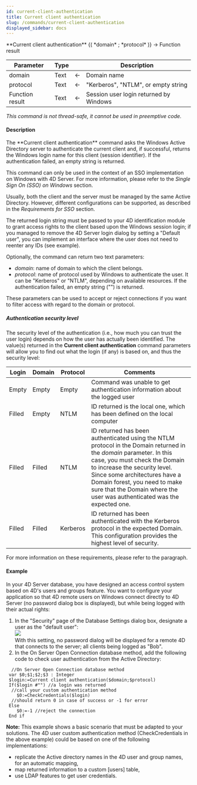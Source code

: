 ```yaml
---
id: current-client-authentication
title: Current client authentication
slug: /commands/current-client-authentication
displayed_sidebar: docs
---
```


<!--REF #_command_.Current client authentication.Syntax-->**Current client authentication** {( *domain* ; *protocol* )} -> Function result<!-- END REF-->
<!--REF #_command_.Current client authentication.Params-->
| Parameter | Type |  | Description |
| --- | --- | --- | --- |
| domain | Text | &#8592; | Domain name |
| protocol | Text | &#8592; | "Kerberos", "NTLM", or empty string |
| Function result | Text | &#8592; | Session user login returned by Windows |

<!-- END REF-->

*This command is not thread-safe, it cannot be used in preemptive code.*


#### Description 

<!--REF #_command_.Current client authentication.Summary-->The **Current client authentication** command asks the Windows Active Directory server to authenticate the current client and, if successful, returns the Windows login name for this client (session identifier).<!-- END REF--> If the authentication failed, an empty string is returned. 

This command can only be used in the context of an SSO implementation on Windows with 4D Server. For more information, please refer to the *Single Sign On (SSO) on Windows* section.

Usually, both the client and the server must be managed by the same Active Directory. However, different configurations can be supported, as described in the *Requirements for SSO* section. 

The returned login string must be passed to your 4D identification module to grant access rights to the client based upon the Windows session login; if you managed to remove the 4D Server login dialog by setting a "Default user", you can implement an interface where the user does not need to reenter any IDs (see example). 

Optionally, the command can return two text parameters:

* *domain*: name of domain to which the client belongs.
* *protocol*: name of protocol used by Windows to authenticate the user. It can be "Kerberos" or "NTLM", depending on available resources. If the authentication failed, an empty string ("") is returned.

 These parameters can be used to accept or reject connections if you want to filter access with regard to the domain or protocol. 

##### Authentication security level 

The security level of the authentication (i.e., how much you can trust the user login) depends on how the user has actually been identified. The value(s) returned in the **Current client authentication** command parameters will allow you to find out what the login (if any) is based on, and thus the security level: 

| **Login** | **Domain** | **Protocol** | **Comments**                                                                                                                                                                                                                                                                                                                     |
| --------- | ---------- | ------------ | -------------------------------------------------------------------------------------------------------------------------------------------------------------------------------------------------------------------------------------------------------------------------------------------------------------------------------- |
| Empty     | Empty      | Empty        | Command was unable to get authentication information about the logged user                                                                                                                                                                                                                                                       |
| Filled    | Empty      | NTLM         | ID returned is the local one, which has been defined on the local computer                                                                                                                                                                                                                                                       |
| Filled    | Filled     | NTLM         | ID returned has been authenticated using the NTLM protocol in the Domain returned in the *domain* parameter. In this case, you must check the Domain to increase the security level. Since some architectures have a Domain forest, you need to make sure that the Domain where the user was authenticated was the expected one. |
| Filled    | Filled     | Kerberos     | ID returned has been authenticated with the Kerberos protocol in the expected Domain. This configuration provides the highest level of security.                                                                                                                                                                                 |

For more information on these requirements, please refer to the paragraph.

#### Example 

In your 4D Server database, you have designed an access control system based on 4D's users and groups feature. You want to configure your application so that 4D remote users on Windows connect directly to 4D Server (no password dialog box is displayed), but while being logged with their actual rights:

1. In the "Security" page of the Database Settings dialog box, designate a user as the "default user":  
![](../assets/en/commands/pict2909681.en.png)  
With this setting, no password dialog will be displayed for a remote 4D that connects to the server; all clients being logged as "Bob".
2. In the On Server Open Connection database method, add the following code to check user authentication from the Active Directory:

```4d
  //On Server Open Connection database method
 var $0;$1;$2;$3 : Integer
 $login:=Current client authentication($domain;$protocol)
 If($login #"") //a login was returned
  //call your custom authentication method
    $0:=CheckCredentials($login)
  //should return 0 in case of success or -1 for error
 Else
    $0:=-1 //reject the connection
 End if
```

**Note:** This example shows a basic scenario that must be adapted to your solutions. The 4D user custom authentication method (CheckCredentials in the above example) could be based on one of the following implementations:

* replicate the Active directory names in the 4D user and group names, for an automatic mapping,
* map returned information to a custom \[users\] table,
* use LDAP features to get user credentials.

